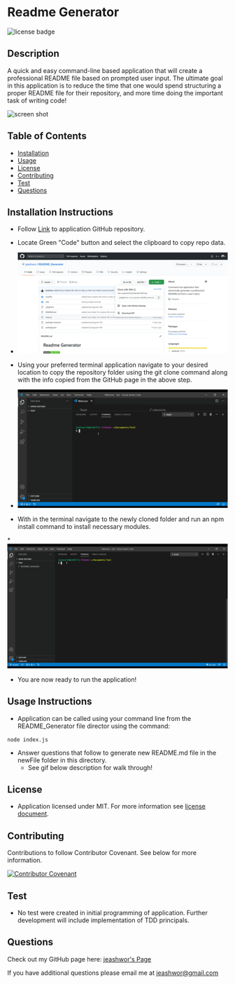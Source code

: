 # Readme Generator
![license badge](https://img.shields.io/badge/license-MIT-brightgreen)

## Description
  
A quick and easy command-line based application that will create a professional README file based on prompted user input.  The ultimate goal in this application is to reduce the time that one would spend structuring a proper README file for their repository, and more time doing the important task of writing code!
  
![screen shot](./utils/README_Generator_Run_Through.gif)

  
## Table of Contents
  
* [Installation](installation-instructions)  
* [Usage](#usage-instructions)  
* [License](#license)  
* [Contributing](#contributing)  
* [Test](#test-instructions)  
* [Questions](#questions)

  
## Installation Instructions

* Follow [Link](https://github.com/jeashwor/README_Generator) to application GitHub repository.

* Locate Green "Code" button and select the clipboard to copy repo data.

* ![GitHub Page](./utils/codeClone.png)

* Using your preferred terminal application navigate to your desired location to copy the repository folder using the git clone command along with the info copied from the GitHub page in the above step.

* ![GitHub Clone](./utils/gitHubClone.gif)

* With in the terminal navigate to the newly cloned folder and run an npm install command to install necessary modules.

*![NPM Install](./utils/npmInstall.gif)

* You are now ready to run the application!


## Usage Instructions

* Application can be called using your command line from the README_Generator file director using the command:
```
node index.js
```
* Answer questions that follow to generate new README.md file in the newFile folder in this directory. 
    * See gif below description for walk through!


## License

* Application licensed under MIT.  For more information see [license document](./utils/license.md).


## Contributing

Contributions to follow Contributor Covenant.  See below for more information.

[![Contributor Covenant](https://img.shields.io/badge/Contributor%20Covenant-v2.0%20adopted-ff69b4.svg)](https://www.contributor-covenant.org/)


## Test

* No test were created in initial programming of application.  Further development will include implementation of TDD principals.  


## Questions

Check out my GitHub page here:  [jeashwor's Page](https://github.com/jeashwor)

If you have additional questions please email me at jeashwor@gmail.com
